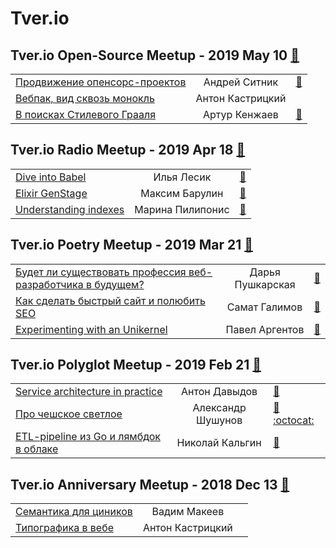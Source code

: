 # Tver.io

## Tver.io Open-Source Meetup - 2019 May 10 [:movie_camera:](https:&#x2F;&#x2F;www.youtube.com&#x2F;playlist?list&#x3D;PLiOxDlmyqigwsET23hypu15X7vTgxt00L)
| | | |
| --- | :---: | --- |
| [Продвижение опенсорс-проектов](https://youtu.be/DU0LiH61PnQ?list=PLiOxDlmyqigwsET23hypu15X7vTgxt00L)  | Андрей Ситник | [:notebook:](https://slides.com/ai/promote#/)   |
| [Вебпак, вид сквозь монокль](https://youtu.be/qcj2bX4sB9E?list=PLiOxDlmyqigwsET23hypu15X7vTgxt00L)  | Антон Кастрицкий |    |
| [В поисках Стилевого Грааля](https://youtu.be/b7vBKp8D0vs?list=PLiOxDlmyqigwsET23hypu15X7vTgxt00L)  | Артур Кенжаев | [:notebook:](http://tver.io/meetup/2019/05-open-source/kenzhaev/assets/player/KeynoteDHTMLPlayer.html)   |
## Tver.io Radio Meetup - 2019 Apr 18 [:movie_camera:](https:&#x2F;&#x2F;www.youtube.com&#x2F;playlist?list&#x3D;PLiOxDlmyqigw-yetl9zWckO3mGPxbZ8hX)
| | | |
| --- | :---: | --- |
| [Dive into Babel](https://www.youtube.com/watch?v=0EJTApFVB7Y)  | Илья Лесик | [:notebook:](http://ilyalesik.github.io/dive-into-babel/)   |
| [Elixir GenStage](https://www.youtube.com/watch?v=WZ7C-qYk_Wc)  | Максим Барулин | [:notebook:](http://tver.io/meetup/2019/04-radio/slides/2019-tverio-radio-barulin.pdf)   |
| [Understanding indexes](https://www.youtube.com/watch?v=bTfEyYkqPfw)  | Марина Пилипонис | [:notebook:](http://tver.io/meetup/2019/04-radio/slides/2019-tverio-radio-piliponis.pdf)   |
## Tver.io Poetry Meetup - 2019 Mar 21 [:movie_camera:](https:&#x2F;&#x2F;www.youtube.com&#x2F;playlist?list&#x3D;PLiOxDlmyqigz0iyx67pf5WwTL6rFSvV0S)
| | | |
| --- | :---: | --- |
| [Будет ли существовать профессия веб-разработчика в будущем?](https://youtu.be/1xerBSAwMEI)  | Дарья Пушкарская | [:notebook:](http://tver.io/meetup/2019/03-poetry/slides/2019-tver-io-poetry-pushkarskaya.pdf)   |
| [Как сделать быстрый сайт и полюбить SEO](https://youtu.be/MRAM5ooFfQo)  | Самат Галимов | [:notebook:](http://tver.io/meetup/2019/03-poetry/slides/2019-tver-io-poetry-galimov.pdf)   |
| [Experimenting with an Unikernel](https://youtu.be/apPFkwxs1Ig)  | Павел Аргентов | [:notebook:](http://tver.io/meetup/2019/03-poetry/slides/2019-tver-io-poetry-argentov.pdf)   |
## Tver.io Polyglot Meetup - 2019 Feb 21 [:movie_camera:](https:&#x2F;&#x2F;www.youtube.com&#x2F;playlist?list&#x3D;PLiOxDlmyqigypZ4P3zZI5D4dTI7SJkW3f)
| | | |
| --- | :---: | --- |
| [Service architecture in practice](https://www.youtube.com/watch?v=gGDYCSi37d4)  | Антон Давыдов | [:notebook:](http://tver.io/meetup/2019/02-polyglot/slides/2019-polyglot-davydovanton.pdf)   |
| [Про чешское светлое](https://www.youtube.com/watch?v=6pkHf2tY4Tc)  | Александр Шушунов | [:notebook:](http://tver.io/meetup/2019/02-polyglot/slides/2019-ashushunov-svelte-first-try.pdf) [:octocat:](https://github.com/AlexanderShushunov/guess_who)  |
| [ETL-pipeline из Go и лямбдок в облаке](https://www.youtube.com/watch?v=e3YcNhV5iFk)  | Николай Кальгин | [:notebook:](http://tver.io/meetup/2019/02-polyglot/slides/2019-kalgin-go-lambda-talk.pdf)   |
## Tver.io Anniversary Meetup - 2018 Dec 13 [:movie_camera:](https:&#x2F;&#x2F;www.youtube.com&#x2F;playlist?list&#x3D;PLiOxDlmyqigzFu0aICHjPJyaO4JRaffH-)
| | | |
| --- | :---: | --- |
| [Семантика для циников](https://www.youtube.com/watch?v=z91F33YJvPE)  | Вадим Макеев |    |
| [Типографика в вебе](https://www.youtube.com/watch?v=qlAV7OrdJtc)  | Антон Кастрицкий |    |
